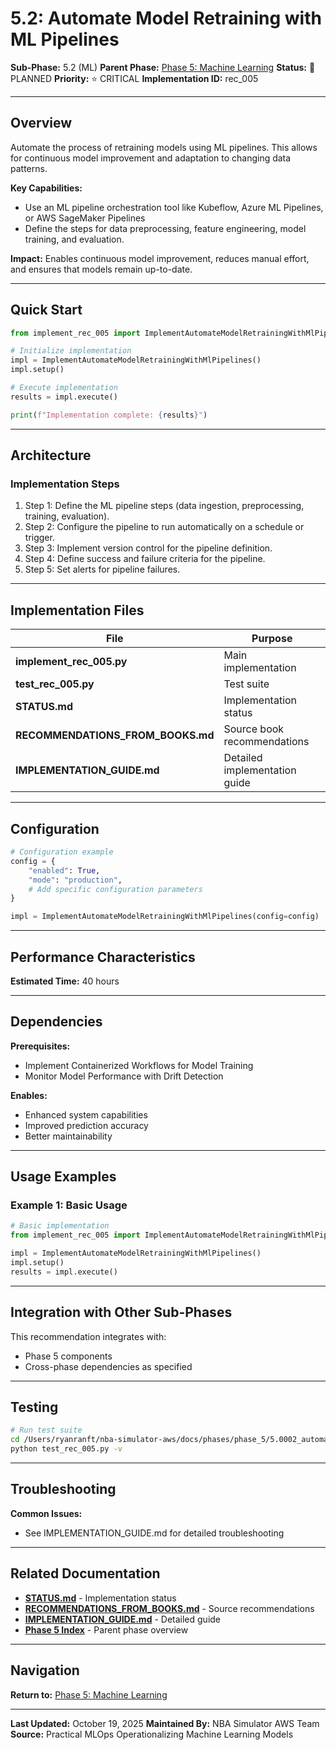 # 5.2: Automate Model Retraining with ML Pipelines

**Sub-Phase:** 5.2 (ML)
**Parent Phase:** [Phase 5: Machine Learning](../PHASE_5_INDEX.md)
**Status:** 🔵 PLANNED
**Priority:** ⭐ CRITICAL
**Implementation ID:** rec_005

---

## Overview

Automate the process of retraining models using ML pipelines. This allows for continuous model improvement and adaptation to changing data patterns.

**Key Capabilities:**
- Use an ML pipeline orchestration tool like Kubeflow, Azure ML Pipelines, or AWS SageMaker Pipelines
- Define the steps for data preprocessing, feature engineering, model training, and evaluation.

**Impact:**
Enables continuous model improvement, reduces manual effort, and ensures that models remain up-to-date.

---

## Quick Start

```python
from implement_rec_005 import ImplementAutomateModelRetrainingWithMlPipelines

# Initialize implementation
impl = ImplementAutomateModelRetrainingWithMlPipelines()
impl.setup()

# Execute implementation
results = impl.execute()

print(f"Implementation complete: {results}")
```

---

## Architecture

### Implementation Steps

1. Step 1: Define the ML pipeline steps (data ingestion, preprocessing, training, evaluation).
2. Step 2: Configure the pipeline to run automatically on a schedule or trigger.
3. Step 3: Implement version control for the pipeline definition.
4. Step 4: Define success and failure criteria for the pipeline.
5. Step 5: Set alerts for pipeline failures.

---

## Implementation Files

| File | Purpose |
|------|---------|
| **implement_rec_005.py** | Main implementation |
| **test_rec_005.py** | Test suite |
| **STATUS.md** | Implementation status |
| **RECOMMENDATIONS_FROM_BOOKS.md** | Source book recommendations |
| **IMPLEMENTATION_GUIDE.md** | Detailed implementation guide |

---

## Configuration

```python
# Configuration example
config = {
    "enabled": True,
    "mode": "production",
    # Add specific configuration parameters
}

impl = ImplementAutomateModelRetrainingWithMlPipelines(config=config)
```

---

## Performance Characteristics

**Estimated Time:** 40 hours

---

## Dependencies

**Prerequisites:**
- Implement Containerized Workflows for Model Training
- Monitor Model Performance with Drift Detection

**Enables:**
- Enhanced system capabilities
- Improved prediction accuracy
- Better maintainability

---

## Usage Examples

### Example 1: Basic Usage

```python
# Basic implementation
from implement_rec_005 import ImplementAutomateModelRetrainingWithMlPipelines

impl = ImplementAutomateModelRetrainingWithMlPipelines()
impl.setup()
results = impl.execute()
```

---

## Integration with Other Sub-Phases

This recommendation integrates with:
- Phase 5 components
- Cross-phase dependencies as specified

---

## Testing

```bash
# Run test suite
cd /Users/ryanranft/nba-simulator-aws/docs/phases/phase_5/5.0002_automate_model_retraining_with_ml_pipelines
python test_rec_005.py -v
```

---

## Troubleshooting

**Common Issues:**
- See IMPLEMENTATION_GUIDE.md for detailed troubleshooting

---

## Related Documentation

- **[STATUS.md](STATUS.md)** - Implementation status
- **[RECOMMENDATIONS_FROM_BOOKS.md](RECOMMENDATIONS_FROM_BOOKS.md)** - Source recommendations
- **[IMPLEMENTATION_GUIDE.md](IMPLEMENTATION_GUIDE.md)** - Detailed guide
- **[Phase 5 Index](../PHASE_5_INDEX.md)** - Parent phase overview

---

## Navigation

**Return to:** [Phase 5: Machine Learning](../PHASE_5_INDEX.md)

---

**Last Updated:** October 19, 2025
**Maintained By:** NBA Simulator AWS Team
**Source:** Practical MLOps  Operationalizing Machine Learning Models
